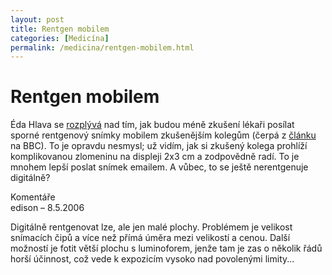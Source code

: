 ```yaml
---
layout: post
title: Rentgen mobilem
categories: [Medicína]
permalink: /medicina/rentgen-mobilem.html
---
```

# Rentgen mobilem

Éda Hlava se [rozplývá](http://hlava.net/blog_det.php?blogid=1055919522) nad tím, jak budou méně zkušení lékaři posílat sporné rentgenový snímky mobilem zkušenějším kolegům (čerpá z [článku](http://news.bbc.co.uk/2/hi/uk_news/wales/2995518.stm) na BBC). To je opravdu nesmysl; už vidím, jak si zkušený kolega prohlíží komplikovanou zlomeninu na displeji 2x3 cm a zodpovědně radí. To je mnohem lepší poslat snímek emailem. A vůbec, to se ještě nerentgenuje digitálně?


<section id='comments-section'>
<div class='commentsheader'>Komentáře</div>        
<div class='comment-item-header' markdown=1>
edison  &ndash; 8.5.2006
</div>

Digitálně rentgenovat lze, ale jen malé plochy. Problémem je velikost snímacích čipů a více než přímá úměra mezi velikostí a cenou. Další možností je fotit větší plochu s luminoforem, jenže tam je zas o několik řádů horší účinnost, což vede k expozicím vysoko nad povolenými limity...

</section>